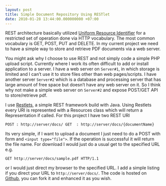 ```yaml
---
layout: post
title: Simple Document Repository Using RESTlet
date: 2010-01-28 13:44:00.000000000 +07:00
---
```


REST architecture basically utilized [Uniform Resource Identifier](http://www.ietf.org/rfc/rfc2396.txt) for a restricted set of operation done via HTTP vocabulary. The most common vocabulary is GET, POST, PUT and DELETE. In my current project we need to have a simple way to store and retrieve PDF documents via a web server.

You might ask why I choose to use REST and not simply code a simple PHP upload script. Currently where I work its often difficult to add or install application to a server. I have a web server on `Server#1`, in which storage is limited and I can&rsquo;t use it to store files other than web pages/scripts. I have another server `Server#2` which is a database and processing server that has large amount of free space but doesn&rsquo;t have any web server on it. So I think why not make a simple web server on `Server#2` and expose POST/GET API to store/retrieve pdf.

I use [Restlets](http://www.restlet.org), a simple REST framework build with Java. Using Restlets every URI is represented with a Resources class which will return a Representation if called. For this project I have two REST URI

`POST : http://server/docs/
GET  : http://server/docs/{documentName}`

Its very simple, if I want to upload a document I just need to do a POST with form and `<input type="file">`. If the operation is successful it will return the file name. For download I would just do a usual get to the specified URL e.g.

`GET http://server/docs/sample.pdf HTTP/1.1`

or I would just direct my browser to the specified URL. I add a simple listing if you direct your URL to `http://server/docs/`. The code is hosted on [Github](http://github.com/hendrasaputra/docrest), you can fork it and enhanced it as you wish.
